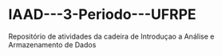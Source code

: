 # IAAD---3-Periodo---UFRPE
Repositório de atividades da cadeira de Introduçao a Análise e Armazenamento de Dados
